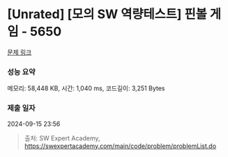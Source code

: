 # [Unrated] [모의 SW 역량테스트] 핀볼 게임 - 5650 

[문제 링크](https://swexpertacademy.com/main/code/problem/problemDetail.do?contestProbId=AWXRF8s6ezEDFAUo) 

### 성능 요약

메모리: 58,448 KB, 시간: 1,040 ms, 코드길이: 3,251 Bytes

### 제출 일자

2024-09-15 23:56



> 출처: SW Expert Academy, https://swexpertacademy.com/main/code/problem/problemList.do